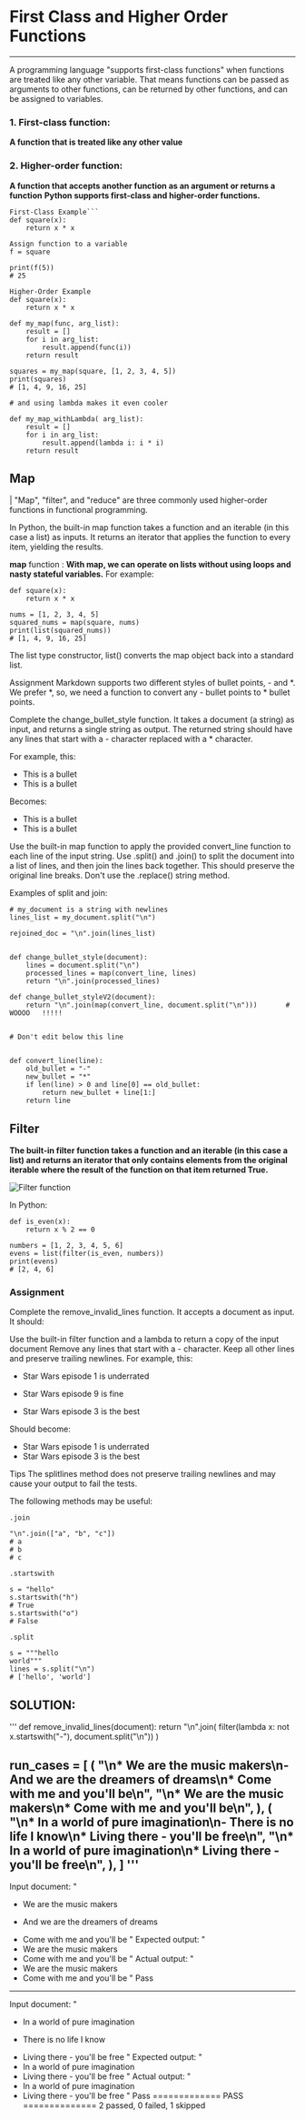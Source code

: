 # First Class and Higher Order Functions
---

A programming language "supports first-class functions" when functions are treated like any other variable. That means functions can be passed as arguments to other functions, can be returned by other functions, and can be assigned to variables.

### 1. First-class function:
**A function that is treated like any other value**

### 2. Higher-order function:
 **A function that accepts another function as an argument or returns a function**
**Python supports first-class and higher-order functions.**

```
First-Class Example```
def square(x):
    return x * x

Assign function to a variable
f = square

print(f(5))
# 25

Higher-Order Example
def square(x):
    return x * x

def my_map(func, arg_list):
    result = []
    for i in arg_list:
        result.append(func(i))
    return result

squares = my_map(square, [1, 2, 3, 4, 5])
print(squares)
# [1, 4, 9, 16, 25]

# and using lambda makes it even cooler

def my_map_withLambda( arg_list):
    result = []
    for i in arg_list:
        result.append(lambda i: i * i)
    return result

```



## Map
|
"Map", "filter", and "reduce" are three commonly used higher-order functions in functional programming.

In Python, the built-in map function takes a function and an iterable (in this case a list) as inputs. It returns an iterator that applies the function to every item, yielding the results.

**map** function
: **With map, we can operate on lists without using loops and nasty stateful variables.** For example:
```
def square(x):
    return x * x

nums = [1, 2, 3, 4, 5]
squared_nums = map(square, nums)
print(list(squared_nums))
# [1, 4, 9, 16, 25]
```
The list type constructor, list() converts the map object back into a standard list.

Assignment
Markdown supports two different styles of bullet points, - and *. We prefer *, so, we need a function to convert any - bullet points to * bullet points.

Complete the change_bullet_style function. It takes a document (a string) as input, and returns a single string as output. The returned string should have any lines that start with a - character replaced with a * character.

For example, this:

- This is a bullet
- This is a bullet

Becomes:

* This is a bullet
* This is a bullet

Use the built-in map function to apply the provided convert_line function to each line of the input string. Use .split() and .join() to split the document into a list of lines, and then join the lines back together. This should preserve the original line breaks. Don't use the .replace() string method.

Examples of split and join:

```
# my_document is a string with newlines
lines_list = my_document.split("\n")

rejoined_doc = "\n".join(lines_list)


def change_bullet_style(document):
    lines = document.split("\n")
    processed_lines = map(convert_line, lines)
    return "\n".join(processed_lines)
    
def change_bullet_styleV2(document):
    return "\n".join(map(convert_line, document.split("\n")))       # WOOOO   !!!!!


# Don't edit below this line


def convert_line(line):
    old_bullet = "-"
    new_bullet = "*"
    if len(line) > 0 and line[0] == old_bullet:
        return new_bullet + line[1:]
    return line
```

## Filter

**The built-in filter function takes a function and an iterable (in this case a list) and returns an iterator that only contains elements from the original iterable where the result of the function on that item returned True.**

![Filter function](FfVxD7d.png)

In Python:
```
def is_even(x):
    return x % 2 == 0

numbers = [1, 2, 3, 4, 5, 6]
evens = list(filter(is_even, numbers))
print(evens)
# [2, 4, 6]
```

### Assignment

Complete the remove_invalid_lines function. It accepts a document as input. It should:

Use the built-in filter function and a lambda to return a copy of the input document
Remove any lines that start with a - character.
Keep all other lines and preserve trailing newlines.
For example, this:

* Star Wars episode 1 is underrated
- Star Wars episode 9 is fine
* Star Wars episode 3 is the best


Should become:

* Star Wars episode 1 is underrated
* Star Wars episode 3 is the best


Tips
The splitlines method does not preserve trailing newlines and may cause your output to fail the tests.

The following methods may be useful:

```
.join

"\n".join(["a", "b", "c"])
# a
# b
# c

.startswith

s = "hello"
s.startswith("h")
# True
s.startswith("o")
# False

.split

s = """hello
world"""
lines = s.split("\n")
# ['hello', 'world']
```

## SOLUTION:
'''
   def remove_invalid_lines(document):
        return "\n".join(
            filter(lambda x: not x.startswith("-"), document.split("\n"))
        )

run_cases = [
    (
        "\n* We are the music makers\n- And we are the dreamers of dreams\n* Come with me and you'll be\n",
        "\n* We are the music makers\n* Come with me and you'll be\n",
    ),
    (
        "\n* In a world of pure imagination\n- There is no life I know\n* Living there - you'll be free\n",
        "\n* In a world of pure imagination\n* Living there - you'll be free\n",
    ),
]
'''
---------------------------------
Input document:
"
* We are the music makers
- And we are the dreamers of dreams
* Come with me and you'll be
"
Expected output:
"
* We are the music makers
* Come with me and you'll be
"
Actual output:
"
* We are the music makers
* Come with me and you'll be
"
Pass
---------------------------------
Input document:
"
* In a world of pure imagination
- There is no life I know
* Living there - you'll be free
"
Expected output:
"
* In a world of pure imagination
* Living there - you'll be free
"
Actual output:
"
* In a world of pure imagination
* Living there - you'll be free
"
Pass
============= PASS ==============
2 passed, 0 failed, 1 skipped